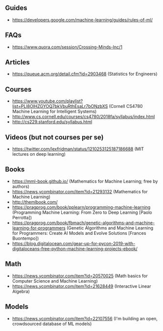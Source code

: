 ## Guides

- https://developers.google.com/machine-learning/guides/rules-of-ml/


## FAQs

- https://www.quora.com/session/Crossing-Minds-Inc/1


## Articles

- https://queue.acm.org/detail.cfm?id=2903468 (Statistics for Engineers)


## Courses

- https://www.youtube.com/playlist?list=PLl8OlHZGYOQ7bkVbuRthEsaLr7bONzbXS (Cornell CS4780 Machine Learning for Intelligent Systems)
- http://www.cs.cornell.edu/courses/cs4780/2018fa/syllabus/index.html
- http://cs229.stanford.edu/syllabus.html


## Videos (but not courses per se)

- https://twitter.com/lexfridman/status/1210253125187186688 (MIT lectures on deep learning)


## Books

- https://mml-book.github.io/  (Mathematics for Machine Learning; free by authors)
- https://news.ycombinator.com/item?id=21293132 (Mathematics for Machine Learning)
- http://themlbook.com/
- https://pragprog.com/book/pplearn/programming-machine-learning (Programming Machine Learning: From Zero to Deep Learning [Paolo Perrotta])
- https://pragprog.com/book/fbmach/genetic-algorithms-and-machine-learning-for-programmers (Genetic Algorithms and Machine Learning for Programmers: Create AI Models and Evolve Solutions [Frances Buontempo])
- https://blog.digitalocean.com/gear-up-for-pycon-2019-with-digitaloceans-free-python-machine-learning-projects-ebook/


## Math

- https://news.ycombinator.com/item?id=20570025 (Math basics for Computer Science and Machine Learning)
- https://news.ycombinator.com/item?id=21628449 (Interactive Linear Algebra)


## Models

- https://news.ycombinator.com/item?id=22107556 (I'm building an open, crowdsourced database of ML models)
